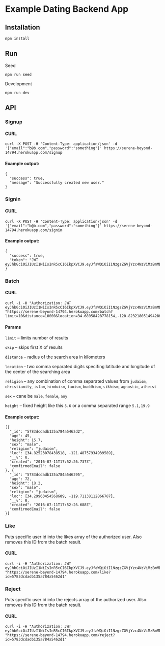 # Example Dating Backend App

## Installation

```
npm install
```

## Run

Seed

```
npm run seed
```

Development

```
npm run dev
```

## API

### Signup

#### CURL

```
curl -X POST -H 'Content-Type: application/json' -d '{"email":"b@b.com","password":"something"}' https://serene-beyond-14794.herokuapp.com/signup
```

#### Example output:

```
{
  "success": true,
  "message": "Successfully created new user."
}
```

### Signin

#### CURL

```
curl -X POST -H 'Content-Type: application/json' -d '{"email":"b@b.com","password":"something"}' https://serene-beyond-14794.herokuapp.com/signin
```

#### Example output:

```
{
  "success": true,
  "token": "JWT eyJhbGciOiJIUzI1NiIsInR5cCI6IkpXVCJ9.eyJfaWQiOiI1NzgzZGVjYzc4NzViMzBmMDA1ZTQzYzQiLCJfX3YiOjAsImNyZWF0ZWQiOiIyMDE2LTA3LTExVDE4OjAwOjQ0LjM0M1oiLCJyZWplY3RzIjpbXSwibGlrZXMiOltdLCJjb21maXJtZWRFbWFpbCI6ZmFsc2UsImVtYWlsIjoiYkBiLmNvbSIsImlhdCI6MTQ2ODI2MDA3MiwiZXhwIjoxNDY4MjcwMTUyfQ.WQXD4BjnFP3ce_P2_yx6eqwrzjqoMCf3O6tlf_B_GDI"
}
```

### Batch

#### CURL

```
curl -i -H "Authorization: JWT eyJhbGciOiJIUzI1NiIsInR5cCI6IkpXVCJ9.eyJfaWQiOiI1NzgzZGVjYzc4NzViMzBmMDA1ZTQzYzQiLCJfX3YiOjAsImNyZWF0ZWQiOiIyMDE2LTA3LTExVDE4OjAwOjQ0LjM0M1oiLCJyZWplY3RzIjpbXSwibGlrZXMiOltdLCJjb21maXJtZWRFbWFpbCI6ZmFsc2UsImVtYWlsIjoiYkBiLmNvbSIsImlhdCI6MTQ2ODI2MDA3MiwiZXhwIjoxNDY4MjcwMTUyfQ.WQXD4BjnFP3ce_P2_yx6eqwrzjqoMCf3O6tlf_B_GDI"  "https://serene-beyond-14794.herokuapp.com/batch?limit=10&distance=10000&location=34.68058428778154,-120.82321805149428&religion=judaism&sex=male&age=18,99&height=5.5,19,9"
```

#### Params

`limit` – limits number of results

`skip` – skips first X of results

`distance` – radius of the search area in kilometers

`location` - two comma separated digits specifing latitude and longitude of the center of the searching area

`religion` – any combination of comma separated values from `judaism`, `christianity`, `islam`, `hinduism`, `taoism`, `buddhism`, `sikhism`, `agnostic`, `atheist`

`sex` – cane be `male`, `female`, `any`

`height` – fixed height like this `5.6` or a comma separated range `5.1,19.9`

#### Example output:

```
[{
  "_id": "5783dcdadb135a784a5462d2",
  "age": 45,
  "height": 15.7,
  "sex": "male",
  "religion": "judaism",
  "loc": [34.82523078438518, -121.48757934939589],
  "__v": 0,
  "created": "2016-07-11T17:52:26.737Z",
  "comfirmedEmail": false
}, {
  "_id": "5783dcdadb135a784a546295",
  "age": 72,
  "height": 18.2,
  "sex": "male",
  "religion": "judaism",
  "loc": [34.29963454568689, -119.71138112866707],
  "__v": 0,
  "created": "2016-07-11T17:52:26.688Z",
  "comfirmedEmail": false
}]
```

### Like

Puts specific user id into the likes array of the authorized user. Also removes this ID from the batch result.

#### CURL

```
curl -i -H "Authorization: JWT eyJhbGciOiJIUzI1NiIsInR5cCI6IkpXVCJ9.eyJfaWQiOiI1NzgzZGVjYzc4NzViMzBmMDA1ZTQzYzQiLCJfX3YiOjAsImNyZWF0ZWQiOiIyMDE2LTA3LTExVDE4OjAwOjQ0LjM0M1oiLCJyZWplY3RzIjpbXSwibGlrZXMiOltdLCJjb21maXJtZWRFbWFpbCI6ZmFsc2UsImVtYWlsIjoiYkBiLmNvbSIsImlhdCI6MTQ2ODI2MDA3MiwiZXhwIjoxNDY4MjcwMTUyfQ.WQXD4BjnFP3ce_P2_yx6eqwrzjqoMCf3O6tlf_B_GDI"  "https://serene-beyond-14794.herokuapp.com/like?id=5783dcdadb135a784a5462d1"
```

### Reject

Puts specific user id into the rejects array of the authorized user. Also removes this ID from the batch result.

#### CURL

```
curl -i -H "Authorization: JWT eyJhbGciOiJIUzI1NiIsInR5cCI6IkpXVCJ9.eyJfaWQiOiI1NzgzZGVjYzc4NzViMzBmMDA1ZTQzYzQiLCJfX3YiOjAsImNyZWF0ZWQiOiIyMDE2LTA3LTExVDE4OjAwOjQ0LjM0M1oiLCJyZWplY3RzIjpbXSwibGlrZXMiOltdLCJjb21maXJtZWRFbWFpbCI6ZmFsc2UsImVtYWlsIjoiYkBiLmNvbSIsImlhdCI6MTQ2ODI2MDA3MiwiZXhwIjoxNDY4MjcwMTUyfQ.WQXD4BjnFP3ce_P2_yx6eqwrzjqoMCf3O6tlf_B_GDI"  "https://serene-beyond-14794.herokuapp.com/reject?id=5783dcdadb135a784a5462d1"
```